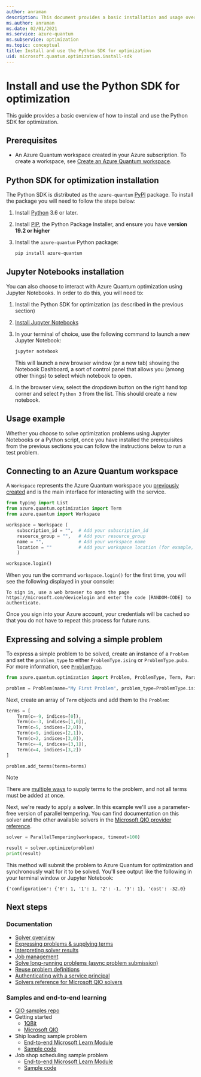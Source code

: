```yaml
---
author: anraman
description: This document provides a basic installation and usage overview of the Python SDK for optimization.
ms.author: anraman
ms.date: 02/01/2021
ms.service: azure-quantum
ms.subservice: optimization
ms.topic: conceptual
title: Install and use the Python SDK for optimization
uid: microsoft.quantum.optimization.install-sdk
---
```


# Install and use the Python SDK for optimization

This guide provides a basic overview of how to install and use the Python SDK for optimization.

## Prerequisites

- An Azure Quantum workspace created in your Azure subscription. To create a workspace, see [Create an Azure Quantum workspace](xref:microsoft.quantum.workspaces-portal).

## Python SDK for optimization installation

The Python SDK is distributed as the `azure-quantum` [PyPI](https://pypi.org)
package. To install the package you will need to follow the steps below:

1. Install [Python](https://www.python.org/downloads/) 3.6 or later.
2. Install [PIP](https://pip.pypa.io/en/stable/), the Python Package Installer, and ensure you have **version 19.2 or higher**
3. Install the `azure-quantum` Python package:

   ```bash
   pip install azure-quantum
   ```

## Jupyter Notebooks installation

You can also choose to interact with Azure Quantum optimization using Jupyter Notebooks. In order to do this, you will need to:

1. Install the Python SDK for optimization (as described in the previous section)
2. [Install Jupyter Notebooks](https://jupyter.org/install)
3. In your terminal of choice, use the following command to launch a new Jupyter Notebook:

    ```bash
    jupyter notebook
    ```

    This will launch a new browser window (or a new tab) showing the Notebook Dashboard, a sort of control panel that allows you (among other things) to select which notebook to open.

4. In the browser view, select the dropdown button on the right hand top corner and select ```Python 3``` from the list. This should create a new notebook.

## Usage example

Whether you choose to solve optimization problems using Jupyter Notebooks or a Python script, once you have installed the prerequisites from the previous sections you can follow the instructions below to run a test problem.

## Connecting to an Azure Quantum workspace

A `Workspace` represents the Azure Quantum workspace you [previously created](xref:microsoft.quantum.workspaces-portal) and is the main interface for interacting with the service.

```py
from typing import List
from azure.quantum.optimization import Term
from azure.quantum import Workspace

workspace = Workspace (
    subscription_id = "",  # Add your subscription_id
    resource_group = "",   # Add your resource_group
    name = "",             # Add your workspace name
    location = ""          # Add your workspace location (for example, "westus")
    )

workspace.login()
```

When you run the command `workspace.login()` for the first time, you will see the following displayed in your console:

```output
To sign in, use a web browser to open the page https://microsoft.com/devicelogin and enter the code [RANDOM-CODE] to authenticate.
```

Once you sign into your Azure account, your credentials will be cached so that you do not have to repeat this process for future runs.

## Expressing and solving a simple problem

To express a simple problem to be solved, create an instance of a `Problem` and set the `problem_type` to either `ProblemType.ising` or `ProblemType.pubo`. For more information, see [`ProblemType`](xref:microsoft.quantum.optimization.problem-type).

```py
from azure.quantum.optimization import Problem, ProblemType, Term, ParallelTempering

problem = Problem(name="My First Problem", problem_type=ProblemType.ising)
```

Next, create an array of `Term` objects and add them to the `Problem`:

```py
terms = [
    Term(c=-9, indices=[0]),
    Term(c=-3, indices=[1,0]),
    Term(c=5, indices=[2,0]),
    Term(c=9, indices=[2,1]),
    Term(c=2, indices=[3,0]),
    Term(c=-4, indices=[3,1]),
    Term(c=4, indices=[3,2])
]

problem.add_terms(terms=terms)
```

> [!NOTE]
> There are [multiple ways](xref:microsoft.quantum.optimization.express-problem#Ways-to-supply-problem-terms) to supply terms to the problem, and not all terms must be added at once.

Next, we're ready to apply a **solver**. In this example we'll use a parameter-free version of parallel tempering. You can find documentation on this solver and the other available solvers in the [Microsoft QIO provider reference](xref:microsoft.quantum.optimization.providers.microsoft.qio).

```py
solver = ParallelTempering(workspace, timeout=100)

result = solver.optimize(problem)
print(result)
```

This method will submit the problem to Azure Quantum for optimization and synchronously wait for it to be solved. You'll see output like the following in your terminal window or Jupyter Notebook:

```output
{'configuration': {'0': 1, '1': 1, '2': -1, '3': 1}, 'cost': -32.0}
```

## Next steps

### Documentation

- [Solver overview](xref:microsoft.quantum.reference.qio-target-list)
- [Expressing problems & supplying terms](xref:microsoft.quantum.optimization.express-problem)
- [Interpreting solver results](xref:microsoft.quantum.optimization.understand-solver-results)
- [Job management](xref:microsoft.quantum.optimization.job-management)
- [Solve long-running problems (async problem submission)](xref:microsoft.quantum.optimization.solve-long-running-problems)
- [Reuse problem definitions](xref:microsoft.quantum.optimization.reuse-problem-definitions)
- [Authenticating with a service principal](xref:microsoft.quantum.optimization.authenticate-service-principal)
- [Solvers reference for Microsoft QIO solvers](xref:microsoft.quantum.optimization.providers.microsoft.qio)

### Samples and end-to-end learning

- [QIO samples repo](https://github.com/microsoft/qio-samples/)
- Getting started
  - [1QBit](https://github.com/microsoft/qio-samples/tree/main/samples/getting-started/1qbit)
  - [Microsoft QIO](https://github.com/microsoft/qio-samples/tree/main/samples/getting-started/microsoft-qio/)
- Ship loading sample problem
  - [End-to-end Microsoft Learn Module](https://docs.microsoft.com/learn/modules/solve-quantum-inspired-optimization-problems/)
  - [Sample code](https://github.com/microsoft/qio-samples/tree/main/samples/ship-loading/)
- Job shop scheduling sample problem
  - [End-to-end Microsoft Learn Module](https://docs.microsoft.com/learn/modules/solve-job-shop-optimization-azure-quantum/)
  - [Sample code](https://github.com/microsoft/qio-samples/tree/main/samples/job-shop-scheduling/)
